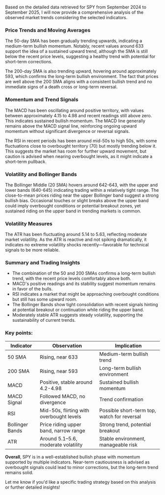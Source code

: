 Based on the detailed data retrieved for SPY from September 2024 to September 2025, I will now provide a comprehensive analysis of the observed market trends considering the selected indicators.

### Price Trends and Moving Averages
The 50-day SMA has been gradually trending upwards, indicating a medium-term bullish momentum. Notably, recent values around 633 support the idea of a sustained upward trend, although the SMA is still below the recent price levels, suggesting a healthy trend with potential for short-term corrections.

The 200-day SMA is also trending upward, hovering around approximately 593, which confirms the long-term bullish environment. The fact that prices are well above the 200 SMA aligns with a consistent bullish trend and no immediate signs of a death cross or long-term reversal.

### Momentum and Trend Signals
The MACD has been oscillating around positive territory, with values between approximately 4.15 to 4.98 and recent readings still above zero. This indicates sustained bullish momentum. The MACD line generally remains above the MACD signal line, reinforcing ongoing upward momentum without significant divergence or reversal signals.

The RSI in recent periods has been around mid-50s to high 50s, with some fluctuations close to overbought territory (70) but mostly trending below it. This suggests the market has room for further upward movement, but caution is advised when nearing overbought levels, as it might indicate a short-term pullback.

### Volatility and Bollinger Bands
The Bollinger Middle (20 SMA) hovers around 642-643, with the upper and lower bands (640-645) indicating trading within a relatively tight range. The close-to-mean prices riding near the upper Bollinger band suggest a strong bullish bias. Occasional touches or slight breaks above the upper band could imply overbought conditions or potential breakout zones, yet sustained riding on the upper band in trending markets is common.

### Volatility Measures
The ATR has been fluctuating around 5.14 to 5.63, reflecting moderate market volatility. As the ATR is reactive and not spiking dramatically, it indicates no extreme volatility shocks recently—favorable for technical signals to be more reliable.

### Summary and Trading Insights
- The combination of the 50 and 200 SMAs confirms a long-term bullish trend, with the recent price levels comfortably above both.
- MACD's positive readings and its stability suggest momentum remains in favor of the bulls.
- RSI indicates a market that might be approaching overbought conditions but still has some upward room.
- The Bollinger Bands show tight consolidation with recent signals hinting at potential breakout or continuation while riding the upper band.
- Moderately stable ATR suggests steady volatility, supporting the sustainability of current trends.

### Key points:
| Indicator            | Observation                                    | Implication                                    |
|----------------------|------------------------------------------------|------------------------------------------------|
| 50 SMA               | Rising, near 633                                | Medium-term bullish trend                     |
| 200 SMA              | Rising, near 593                                | Long-term bullish environment                 |
| MACD                 | Positive, stable around 4.2-4.98                | Sustained bullish momentum                    |
| MACD Signal          | Followed MACD, no divergence                      | Trend confirmation                            |
| RSI                  | Mid-50s, flirting with overbought levels       | Possible short-term top, watch for reversal |
| Bollinger Bands      | Price riding upper band, narrow range          | Strong trend, potential breakout              |
| ATR                  | Around 5.1–5.6, moderate volatility             | Stable environment, manageable risk         |

**Overall**, SPY is in a well-established bullish phase with momentum supported by multiple indicators. Near-term cautiousness is advised as overbought signals could lead to minor corrections, but the long-term trend remains solid.

Let me know if you'd like a specific trading strategy based on this analysis or further detailed insights!